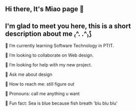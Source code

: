 ## Hi there, It's Miao page 👋

## I'm glad to meet you here, this is a short description about me ₍^. .^₎⟆

🌟 I’m currently learning Software Technology in PTIT.

🌟 I’m looking to collaborate on Web design.

🌟 I’m looking for help with my new project.

🌟 Ask me about design

🌟 How to reach me: still figure out

🌟 Pronouns: call me anything u want

🌟 Fun fact: Sea is blue because fish breath 'blu blu blu'
